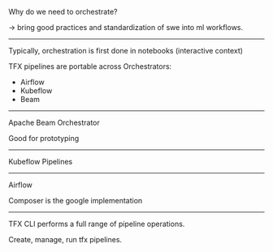
Why do we need to orchestrate?

-> bring good practices and standardization of swe into ml workflows.


---

Typically, orchestration is first done in notebooks (interactive context)

TFX pipelines are portable across Orchestrators: 
- Airflow
- Kubeflow
- Beam

---

Apache Beam Orchestrator

Good for prototyping

---

Kubeflow Pipelines

---

Airflow

Composer is the google implementation

---

TFX CLI performs a full range of pipeline operations.

Create, manage, run tfx pipelines.